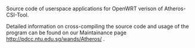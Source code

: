 Source code of userspace applications for OpenWRT verison of Atheros-CSI-Tool. 

Detailed information on cross-compiling the source code and usage of the program can be found on our Maintainance page http://pdcc.ntu.edu.sg/wands/Atheros/ .
